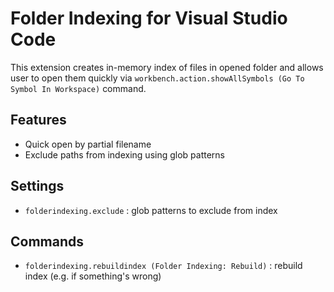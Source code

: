 # Folder Indexing for Visual Studio Code

This extension creates in-memory index of files in opened folder and allows user to open them quickly via `workbench.action.showAllSymbols (Go To Symbol In Workspace)` command.

## Features

* Quick open by partial filename
* Exclude paths from indexing using glob patterns

## Settings

* `folderindexing.exclude` : glob patterns to exclude from index

## Commands

* `folderindexing.rebuildindex (Folder Indexing: Rebuild)` : rebuild index (e.g. if something's wrong)
